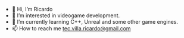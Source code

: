 - 👋 Hi, I’m Ricardo
- 👀 I’m interested in videogame development.
- 🌱 I’m currently learning C++, Unreal and some other game engines.
- 📫 How to reach me tec.villa.ricardo@gmail.com

<!---
Xircodra/Xircodra is a ✨ special ✨ repository because its `README.md` (this file) appears on your GitHub profile.
You can click the Preview link to take a look at your changes.
--->
